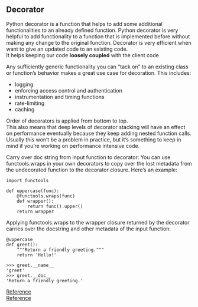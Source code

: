 ## Decorator ##

Python decorator is a function that helps to add some additional functionalities to an already defined function. Python decorator is very helpful to add functionality to a function that is implemented before without making any change to the original function. Decorator is very efficient when want to give an updated code to an existing code.   
It helps keeping our code **loosely coupled** with the client code

Any sufficiently generic functionality you can “tack on” to an existing class or function’s behavior makes a great use case for decoration. This includes:
* logging
* enforcing access control and authentication
* instrumentation and timing functions
* rate-limiting
* caching

Order of decorators is applied from bottom to top.     
This also means that deep levels of decorator stacking will have an effect on performance eventually because they keep adding nested function calls. Usually this won’t be a problem in practice, but it’s something to keep in mind if you’re working on performance intensive code.     

Carry over doc string from input function to decorator: 
You can use functools.wraps in your own decorators to copy over the lost metadata from the undecorated function to the decorator closure. Here’s an example:
```
import functools

def uppercase(func):
    @functools.wraps(func)
    def wrapper():
        return func().upper()
    return wrapper
```
Applying functools.wraps to the wrapper closure returned by the decorator carries over the docstring and other metadata of the input function:

```
@uppercase
def greet():
    """Return a friendly greeting."""
    return 'Hello!'

>>> greet.__name__
'greet'
>>> greet.__doc__
'Return a friendly greeting.'
```
[Reference](https://www.journaldev.com/14893/python-property-decorator)    
[Reference](https://dbader.org/blog/python-decorators)
